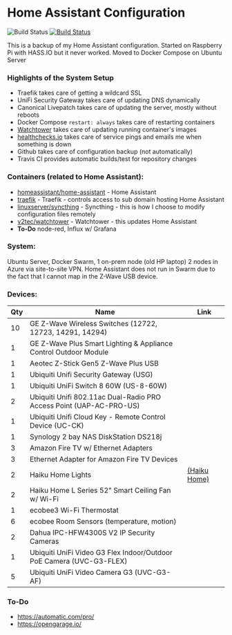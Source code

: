 # Home Assistant Configuration

![Build Status](https://travis-ci.org/joe-scalise/HomeAssistantConfig.svg?branch=master) [![Build Status](https://dev.azure.com/joescalise/HomeAssistant/_apis/build/status/joe-scalise.HomeAssistantConfig?branchName=local-changes)](https://dev.azure.com/joescalise/HomeAssistant/_build/latest?definitionId=1?branchName=local-changes)

This is a backup of my Home Assistant configuration.  Started on Raspberry Pi with HASS.IO but it never worked.  Moved to Docker Compose on Ubuntu Server

### Highlights of the System Setup

* Traefik takes care of getting a wildcard SSL
* UniFi Security Gateway takes care of updating DNS dynamically
* Canonical Livepatch takes care of updating the server, mostly without reboots
* Docker Compose `restart: always` takes care of restarting containers
* [Watchtower](https://github.com/v2tec/watchtower) takes care of updating running container's images
* [healthchecks.io](https://healthchecks.io/) takes care of service pings and emails me when something is down
* Github takes care of configuration backup (not automatically)
* Travis CI provides automatic builds/test for repository changes

### Containers (related to Home Assistant):

* [homeassistant/home-assistant](https://hub.docker.com/r/homeassistant/home-assistant/) - Home Assistant
* [traefik](https://hub.docker.com/r/_/traefik/) - Traefik - controls access to sub domain hosting Home Assistant
* [linuxserver/syncthing](https://hub.docker.com/r/linuxserver/syncthing/) - Syncthing - this is how I choose to modify configuration files remotely
* [v2tec/watchtower](https://github.com/v2tec/watchtower) - Watchtower - this updates Home Assistant
* **To-Do** node-red, Influx w/ Grafana


### System:
Ubuntu Server, Docker Swarm, 1 on-prem node (old HP laptop) 2 nodes in Azure via site-to-site VPN.  Home Assistant does not run in Swarm due to the fact that I cannot map in the Z-Wave USB device.

### Devices:

| Qty   | Name                                                  | Link |
| ----- | ----------------------------------------------------- | ---- |
| 10 | GE Z-Wave Wireless Switches (12722, 12723, 14291, 14294) |  |
| 1 | GE Z-Wave Plus Smart Lighting & Appliance Control Outdoor Module |  |
| 1 | Aeotec Z-Stick Gen5 Z-Wave Plus USB |  |
| 1 | Ubiquiti Unifi Security Gateway (USG) |  |
| 1 | Ubiquiti UniFi Switch 8 60W (US-8-60W) |  |
| 2 | Ubiquiti Unifi 802.11ac Dual-Radio PRO Access Point (UAP-AC-PRO-US)|  |
| 1 | Ubiquiti Unifi Cloud Key - Remote Control Device (UC-CK)|  |
| 1 | Synology 2 bay NAS DiskStation DS218j |  |
| 3 | Amazon Fire TV w/ Ethernet Adapters  |  |
| 3 | Ethernet Adapter for Amazon Fire TV Devices |  |
| 2 | Haiku Home Lights | [(Haiku Home)](https://www.haikuhome.com/) |
| 2 | Haiku Home L Series 52" Smart Ceiling Fan w/ Wi-Fi |  |
| 1 | ecobee3 Wi-Fi Thermostat  |  |
| 6 | ecobee Room Sensors (temperature, motion) |  |
| 2 | Dahua IPC-HFW4300S V2 IP Security Cameras |  |
| 1 | Ubiquiti UniFi Video G3 Flex Indoor/Outdoor PoE Camera (UVC-G3-FLEX) |  |
| 5 | Ubiquiti UniFi Video Camera G3 (UVC-G3-AF) |  |

### To-Do
* https://automatic.com/pro/
* https://opengarage.io/
